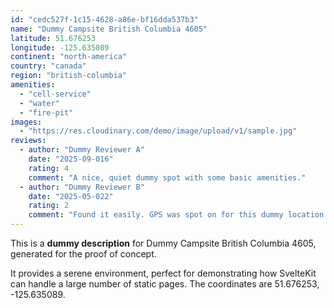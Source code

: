 ```yaml
---
id: "cedc527f-1c15-4628-a86e-bf16dda537b3"
name: "Dummy Campsite British Columbia 4605"
latitude: 51.676253
longitude: -125.635089
continent: "north-america"
country: "canada"
region: "british-columbia"
amenities:
  - "cell-service"
  - "water"
  - "fire-pit"
images:
  - "https://res.cloudinary.com/demo/image/upload/v1/sample.jpg"
reviews:
  - author: "Dummy Reviewer A"
    date: "2025-09-016"
    rating: 4
    comment: "A nice, quiet dummy spot with some basic amenities."
  - author: "Dummy Reviewer B"
    date: "2025-05-022"
    rating: 2
    comment: "Found it easily. GPS was spot on for this dummy location."
---
```


This is a **dummy description** for Dummy Campsite British Columbia 4605, generated for the proof of concept.

It provides a serene environment, perfect for demonstrating how SvelteKit can handle a large number of static pages. The coordinates are 51.676253, -125.635089.
